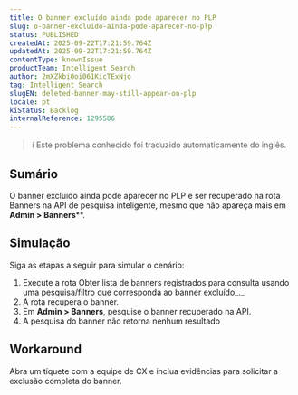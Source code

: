```yaml
---
title: O banner excluído ainda pode aparecer no PLP
slug: o-banner-excluido-ainda-pode-aparecer-no-plp
status: PUBLISHED
createdAt: 2025-09-22T17:21:59.764Z
updatedAt: 2025-09-22T17:21:59.764Z
contentType: knownIssue
productTeam: Intelligent Search
author: 2mXZkbi0oi061KicTExNjo
tag: Intelligent Search
slugEN: deleted-banner-may-still-appear-on-plp
locale: pt
kiStatus: Backlog
internalReference: 1295586
---
```


>ℹ️ Este problema conhecido foi traduzido automaticamente do inglês.

## Sumário


O banner excluído ainda pode aparecer no PLP e ser recuperado na rota Banners na API de pesquisa inteligente, mesmo que não apareça mais em **Admin > Banners****.
## Simulação


Siga as etapas a seguir para simular o cenário:

1. Execute a rota Obter lista de banners registrados para consulta usando uma pesquisa/filtro que corresponda ao banner excluído_._
2. A rota recupera o banner.
3. Em **Admin > Banners**, pesquise o banner recuperado na API.
4. A pesquisa do banner não retorna nenhum resultado
## Workaround


Abra um tíquete com a equipe de CX e inclua evidências para solicitar a exclusão completa do banner.



